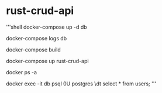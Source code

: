 # rust-crud-api

'''shell
docker-compose up -d db

docker-compose logs db

docker-compose build

docker-compose up rust-crud-api

docker ps -a

docker exec -it db psql 0U postgres
\dt
select * from users;
'''